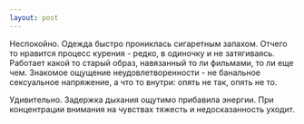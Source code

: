 ```yaml
--- 
layout: post
---
```

Неспокойно. Одежда быстро прониклась сигаретным запахом. Отчего то нравится процесс курения - редко, в одиночку и не затягиваясь. Работает какой то старый образ, навязанный то ли фильмами, то ли еще чем. Знакомое ощущение неудовлетворенности - не банальное сексуальное напряжение, а что то внутри: опять не так, опять не то.

Удивительно. Задержка дыхания ощутимо прибавила энергии. При концентрации внимания на чувствах тяжесть и недосказанность уходит.
